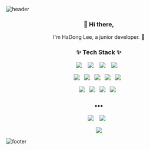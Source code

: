 ![header](https://capsule-render.vercel.app/api?type=wave&color=auto&height=300&animation=fadeIn&section=header&text=Jongheon%20Lee&fontSize=90)

<h3 align="center"> 👋 Hi there,</h3>
<p align="center">
I'm HaDong Lee, a junior developer. 🌱 <br>
</p>

<h3 align="center">✨ Tech Stack ✨ </h3>

<p align="center">
  <img src="https://img.shields.io/badge/JavaScript-323330?style=for-the-badge&logo=javascript&logoColor=F7DF1E"/>&nbsp;&nbsp;&nbsp;
  <img src="https://img.shields.io/badge/node.js%20-%2343853D.svg?&style=for-the-badge&logo=node.js&logoColor=white"/>&nbsp;&nbsp;&nbsp;
  <img src="https://img.shields.io/badge/python%20-%2314354C.svg?&style=for-the-badge&logo=python&logoColor=white"/>&nbsp;&nbsp;&nbsp;
  <img src="https://img.shields.io/badge/Ubuntu-E95420?style=for-the-badge&logo=ubuntu&logoColor=white"/>&nbsp;&nbsp;&nbsp;
</p>
<p align="center">
  <img src="https://img.shields.io/badge/react%20-%2320232a.svg?&style=flat-square&logo=react&logoColor=%2361DAFB"/>&nbsp;&nbsp;
  <img src="https://img.shields.io/badge/redux%20-%23593d88.svg?&style=flat-square&logo=redux&logoColor=white"/>&nbsp;&nbsp;
  <img src="https://img.shields.io/badge/Django-092E20?style=flat-square&logo=Django&logoColor=white"/>&nbsp;&nbsp;
  <img src="https://img.shields.io/badge/AWS%20-%23FF9900.svg?&style=flat-square&logo=amazon-aws&logoColor=white"/>&nbsp;&nbsp;
  <img src="https://img.shields.io/badge/nginx%20-%23009639.svg?&style=flat-square&logo=nginx&logoColor=white"/>&nbsp;&nbsp;
</p>
<p align="center">
  <img src ="https://img.shields.io/badge/MongoDB-%234ea94b.svg?&style=flat-square&logo=mongodb&logoColor=white"/>&nbsp;&nbsp;
  <img src="https://img.shields.io/badge/docker%20-%230db7ed.svg?&style=flat-square&logo=docker&logoColor=white"/>&nbsp;&nbsp;
  <img src="https://img.shields.io/badge/Jupyter%20-%23F37626.svg?&style=flat-square&logo=Jupyter&logoColor=white" />&nbsp;&nbsp;
  <img src="https://img.shields.io/badge/mysql%20-%23F37626.svg?&style=flat-square&logo=Jupyter&logoColor=white" />&nbsp;&nbsp;
</p>

<h3 align="center">•••</h3>

<p align="center" align="right">
  <a target="_blank" target="_blank"href="https://instagram.com/bornin4march"><img src="https://img.shields.io/badge/Instagram-E4405F?style=for-the-badge&logo=instagram&logoColor=white" /></a>&nbsp;&nbsp;&nbsp;
  <a target="_blank" href="mailto:supreme034@korea.ac.kr?subject=Hello%20Ileri,%20From%20Github"><img src="https://img.shields.io/badge/gmail-%23D14836.svg?&style=flat-square&logo=gmail&logoColor=white" /></a>&nbsp;&nbsp;&nbsp;
</p>
<p align="center">
  <a target="_blank" href="https://hits.seeyoufarm.com"><img src="https://hits.seeyoufarm.com/api/count/incr/badge.svg?url=https%3A%2F%2Fgithub.com%2Fmetleeha%2Fhit-counter&count_bg=%2379BDF1&title_bg=%238C8C8C&icon=&icon_color=%23E98CC9&title=hits&edge_flat=false"/></a>
</p>

![footer](https://capsule-render.vercel.app/api?type=wave&color=auto&height=200&section=footer&text=%20&fontSize=90)

<!--
**martinuslee/martinuslee** is a ✨ _special_ ✨ repository because its `README.md` (this file) appears on your GitHub profile.

[![JongheonLee's github stats](https://github-readme-stats.vercel.app/api?username=martinuslee&show_icons=true&theme=dracula)](https://github.com/martinuslee/github-readme-stats)
[![Top Langs](https://github-readme-stats.vercel.app/api/top-langs/?username=martinuslee&layout=compact&theme=dracula)](https://github.com/martinuslee)

Here are some ideas to get you started:

- 🔭 I’m currently working on ...
- 🌱 I’m currently learning ...
- 👯 I’m looking to collaborate on ...
- 🤔 I’m looking for help with ...
- 💬 Ask me about ...
- 📫 How to reach me: ...
- 😄 Pronouns: ...
- ⚡ Fun fact: ...
-->
